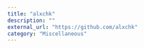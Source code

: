 ```yaml
---
title: "alxchk"
description: ""
external_url: "https://github.com/alxchk"
category: "Miscellaneous"
---
```

